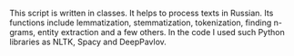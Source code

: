 This script is written in classes. It helps to process texts in Russian. Its functions include lemmatization, stemmatization, tokenization, finding n-grams, entity extraction and a few others.
In the code I used such Python libraries as NLTK, Spacy and DeepPavlov.
